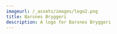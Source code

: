```yaml
---
imageurl: /_assets/images/logo2.png
title: Barsnes Bryggeri
description: A logo for Barsnes Bryggeri
---
```


